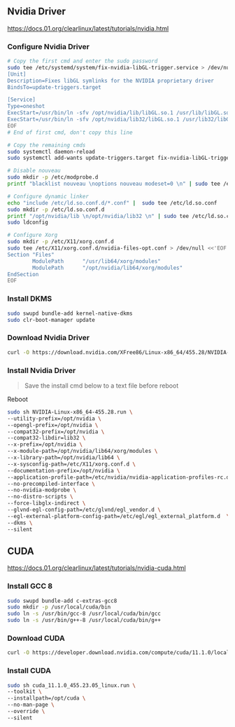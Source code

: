 ## Nvidia Driver
https://docs.01.org/clearlinux/latest/tutorials/nvidia.html

### Configure Nvidia Driver
```sh
# Copy the first cmd and enter the sudo password
sudo tee /etc/systemd/system/fix-nvidia-libGL-trigger.service > /dev/null <<'EOF'
[Unit]
Description=Fixes libGL symlinks for the NVIDIA proprietary driver
BindsTo=update-triggers.target

[Service]
Type=oneshot
ExecStart=/usr/bin/ln -sfv /opt/nvidia/lib/libGL.so.1 /usr/lib/libGL.so.1
ExecStart=/usr/bin/ln -sfv /opt/nvidia/lib32/libGL.so.1 /usr/lib32/libGL.so.1
EOF
# End of first cmd, don't copy this line

# Copy the remaining cmds
sudo systemctl daemon-reload
sudo systemctl add-wants update-triggers.target fix-nvidia-libGL-trigger.service

# Disable nouveau
sudo mkdir -p /etc/modprobe.d
printf "blacklist nouveau \noptions nouveau modeset=0 \n" | sudo tee /etc/modprobe.d/disable-nouveau.conf

# Configure dynamic linker
echo "include /etc/ld.so.conf.d/*.conf" |  sudo tee /etc/ld.so.conf
sudo mkdir -p /etc/ld.so.conf.d
printf "/opt/nvidia/lib \n/opt/nvidia/lib32 \n" | sudo tee /etc/ld.so.conf.d/nvidia.conf
sudo ldconfig

# Configure Xorg
sudo mkdir -p /etc/X11/xorg.conf.d
sudo tee /etc/X11/xorg.conf.d/nvidia-files-opt.conf > /dev/null <<'EOF'
Section "Files"
        ModulePath      "/usr/lib64/xorg/modules"
        ModulePath      "/opt/nvidia/lib64/xorg/modules"
EndSection
EOF
```

### Install DKMS
```sh
sudo swupd bundle-add kernel-native-dkms
sudo clr-boot-manager update
```

### Download Nvidia Driver
```sh
curl -O https://download.nvidia.com/XFree86/Linux-x86_64/455.28/NVIDIA-Linux-x86_64-455.28.run
```

### Install Nvidia Driver
> Save the install cmd below to a text file before reboot

Reboot
```sh
sudo sh NVIDIA-Linux-x86_64-455.28.run \
--utility-prefix=/opt/nvidia \
--opengl-prefix=/opt/nvidia \
--compat32-prefix=/opt/nvidia \
--compat32-libdir=lib32 \
--x-prefix=/opt/nvidia \
--x-module-path=/opt/nvidia/lib64/xorg/modules \
--x-library-path=/opt/nvidia/lib64 \
--x-sysconfig-path=/etc/X11/xorg.conf.d \
--documentation-prefix=/opt/nvidia \
--application-profile-path=/etc/nvidia/nvidia-application-profiles-rc.d \
--no-precompiled-interface \
--no-nvidia-modprobe \
--no-distro-scripts \
--force-libglx-indirect \
--glvnd-egl-config-path=/etc/glvnd/egl_vendor.d \
--egl-external-platform-config-path=/etc/egl/egl_external_platform.d  \
--dkms \
--silent
```

## CUDA
https://docs.01.org/clearlinux/latest/tutorials/nvidia-cuda.html

### Install GCC 8
```sh
sudo swupd bundle-add c-extras-gcc8
sudo mkdir -p /usr/local/cuda/bin
sudo ln -s /usr/bin/gcc-8 /usr/local/cuda/bin/gcc
sudo ln -s /usr/bin/g++-8 /usr/local/cuda/bin/g++
```

### Download CUDA
```sh
curl -O https://developer.download.nvidia.com/compute/cuda/11.1.0/local_installers/cuda_11.1.0_455.23.05_linux.run
```

### Install CUDA
```sh
sudo sh cuda_11.1.0_455.23.05_linux.run \
--toolkit \
--installpath=/opt/cuda \
--no-man-page \
--override \
--silent
```
